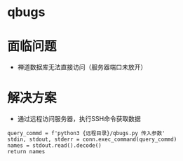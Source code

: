 # qbugs
# 面临问题
- 禅道数据库无法直接访问（服务器端口未放开）

# 解决方案
- 通过远程访问服务器，执行SSH命令获取数据
```
query_commd = f'python3 {远程目录}/qbugs.py 传入参数'
stdin, stdout, stderr = conn.exec_command(query_commd)
names = stdout.read().decode()
return names
```
